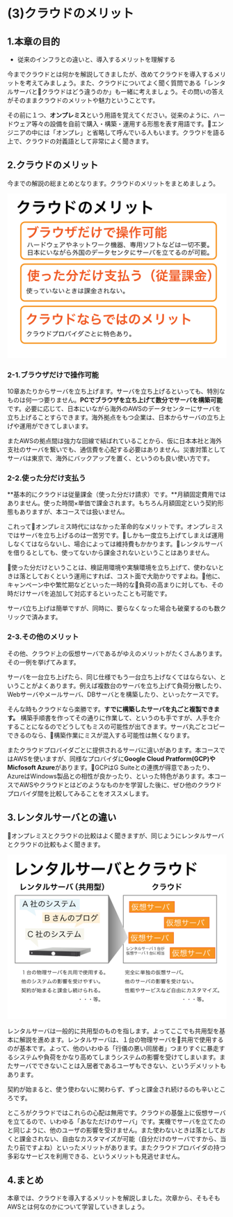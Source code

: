 # (3)クラウドのメリット

## 1.本章の目的

- 従来のインフラとの違いと、導入するメリットを理解する  

  
今までクラウドとは何かを解説してきましたが、改めてクラウドを導入するメリットを考えてみましょう。また、クラウドについてよく聞く質問である「レンタルサーバとクラウドはどう違うのか」も一緒に考えましょう。その問いの答えがそのままクラウドのメリットや魅力ということです。

その前に１つ、**オンプレミス**という用語を覚えてください。従来のように、ハードウェア等々の設備を自前で購入・構築・運用する形態を表す用語です。エンジニアの中には「オンプレ」と省略して呼んでいる人もいます。クラウドを語る上で、クラウドの対義語として非常によく聞きます。

## 2.クラウドのメリット

今までの解説の総まとめとなります。クラウドのメリットをまとめましょう。

![図3-01. クラウドの分類](3-01.png)

### 2-1.ブラウザだけで操作可能

10章あたりからサーバを立ち上げます。サーバを立ち上げるといっても、特別なものは何一つ要りません。**PCでブラウザを立ち上げて数分でサーバを構築可能**です。必要に応じて、日本にいながら海外のAWSのデータセンターにサーバを立ち上げることすらできます。海外拠点をもつ企業は、日本からサーバの立ち上げや運用ができてしまいます。

またAWSの拠点間は強力な回線で結ばれていることから、仮に日本本社と海外支社のサーバを繋いでも、通信費を心配する必要はありません。災害対策としてサーバは東京で、海外にバックアップを置く、というのも良い使い方です。

### 2-2.使った分だけ支払う

**基本的にクラウドは従量課金（使った分だけ請求）です。**月額固定費用ではありません。使った時間×単価で課金されます。もちろん月額固定という契約形態もありますが、本コースでは扱いません。

これってオンプレミス時代にはなかった革命的なメリットです。オンプレミスではサーバを立ち上げるのは一苦労です。しかも一度立ち上げてしまえば運用しなくてはならないし、場合によっては維持費もかかります。レンタルサーバを借りるとしても、使ってないから課金されないということはありません。

使った分だけということは、検証用環境や実験環境を立ち上げて、使わないときは落としておくという運用にすれば、コスト面で大助かりですよね。他に、キャンペーン中や繁忙期などといった一時的な負荷の高まりに対しても、その時だけサーバを追加して対応するといったことも可能です。

サーバ立ち上げは簡単ですが、同時に、要らなくなった場合も破棄するのも数クリックで済みます。

### 2-3.その他のメリット

その他、クラウド上の仮想サーバであるがゆえのメリットがたくさんあります。その一例を挙げてみます。

サーバを一台立ち上げたら、同じ仕様でもう一台立ち上げなくてはならない、ということがよくあります。例えば複数台のサーバを立ち上げて負荷分散したり、Webサーバやメールサーバ、DBサーバとを構築したり、といったケースです。

そんな時もクラウドなら楽勝です。**すでに構築したサーバを丸ごと複製できます。** 構築手順書を作ってその通りに作業して、というのも手ですが、人手を介することになるのでどうしてもミスの可能性が出てきます。サーバ丸ごとコピーできるのなら、構築作業にミスが混入する可能性は無くなります。

またクラウドプロバイダごとに提供されるサーバに違いがあります。本コースではAWSを使いますが、同様なプロバイダに**Google Cloud Pratform(GCP)やMicfosoft Azure**があります。GCPはG Suiteとの連携が得意であったり、AzureはWindows製品との相性が良かったり、といった特色があります。本コースでAWSやクラウドとはどのようなものかを学習した後に、ぜひ他のクラウドプロバイダ間を比較してみることをオススメします。

## 3.レンタルサーバとの違い

オンプレミスとクラウドの比較はよく聞きますが、同じようにレンタルサーバとクラウドの比較もよく聞きます。

![図3-02. レンタルサーバとクラウドの比較](3-02.png)

レンタルサーバは一般的に共用型のものを指します。よってここでも共用型を基本に解説を進めます。レンタルサーバは、１台の物理サーバを共用で使用するのが基本です。よって、他のいわゆる「行儀の悪い同居者」つまりすぐに暴走するシステムや負荷をかなり高めてしまうシステムの影響を受けてしまいます。またサーバでできないことは入居者であるユーザもできない、というデメリットもあります。

契約が始まると、使う使わないに関わらず、ずっと課金され続けるのも辛いところです。

ところがクラウドではこれらの心配は無用です。クラウドの基盤上に仮想サーバを立てるので、いわゆる「あなただけのサーバ」です。実機でサーバを立てたのと同じように、他のユーザの影響を受けません。また使わないときは落としておくと課金されない、自由なカスタマイズが可能（自分だけのサーバですから、当たり前ですよね）といったメリットがあります。またクラウドプロバイダの持つ多彩なサービスを利用できる、というメリットも見逃せません。

## 4.まとめ

本章では、クラウドを導入するメリットを解説しました。次章から、そもそもAWSとは何なのかについて学習していきましょう。
